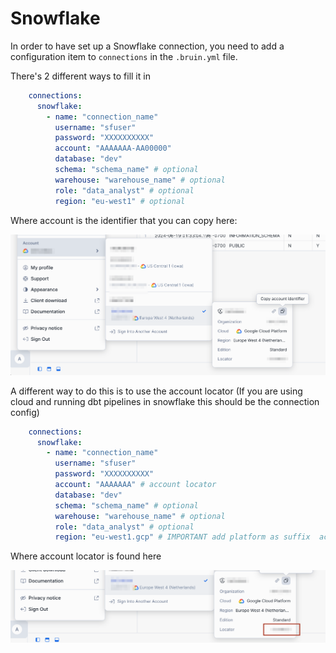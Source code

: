 # Snowflake

In order to have set up a Snowflake connection, you need to add a configuration item to `connections` in the `.bruin.yml` file.

There's 2 different ways to fill it in

```yaml
    connections:
      snowflake:
        - name: "connection_name"
          username: "sfuser"
          password: "XXXXXXXXXX"
          account: "AAAAAAA-AA00000"
          database: "dev"
          schema: "schema_name" # optional
          warehouse: "warehouse_name" # optional
          role: "data_analyst" # optional
          region: "eu-west1" # optional
```

Where account is the identifier that you can copy here:

![Snowflake Account](../public/snowflake.png)

A different way to do this is to use the account locator (If you are using cloud and running dbt pipelines in snowflake this should be the connection config)

```yaml
    connections:
      snowflake:
        - name: "connection_name"
          username: "sfuser"
          password: "XXXXXXXXXX"
          account: "AAAAAAA" # account locator
          database: "dev"
          schema: "schema_name" # optional
          warehouse: "warehouse_name" # optional
          role: "data_analyst" # optional
          region: "eu-west1.gcp" # IMPORTANT add platform as suffix  according to plaform (.aws, .azure or gcp) 
```

Where account locator is found here 

![Snowflake Account](../public/snowflake2.png)





